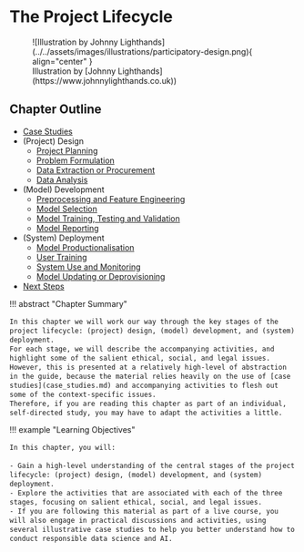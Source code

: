 # The Project Lifecycle

<figure markdown>
  ![Illustration by Johnny Lighthands](../../assets/images/illustrations/participatory-design.png){ align="center" }
  <figcaption>Illustration by [Johnny Lighthands](https://www.johnnylighthands.co.uk))</figcaption>
</figure>

## Chapter Outline

- [Case Studies](case_studies.md)
- (Project) Design
  - [Project Planning](project_design/planning.md)
  - [Problem Formulation](project_design/problem.md)
  - [Data Extraction or Procurement](project_design/data_extraction.md)
  - [Data Analysis](project_design/data_analysis.ipynb)
- (Model) Development
  - [Preprocessing and Feature Engineering](model_development/preprocessing.md)
  - [Model Selection](model_development/model_selection.md)
  - [Model Training, Testing and Validation](model_development/model_testing.md)
  - [Model Reporting](model_development/model_reporting.md)
- (System) Deployment
  - [Model Productionalisation](system_deployment/model_productionalisation.md)
  - [User Training](system_deployment/user_training.md)
  - [System Use and Monitoring](system_deployment/system_use.ipynb)
  - [Model Updating or Deprovisioning](system_deployment/model_updating.md)
- [Next Steps](summary.md)

!!! abstract "Chapter Summary"

    In this chapter we will work our way through the key stages of the project lifecycle: (project) design, (model) development, and (system) deployment. 
    For each stage, we will describe the accompanying activities, and highlight some of the salient ethical, social, and legal issues. 
    However, this is presented at a relatively high-level of abstraction in the guide, because the material relies heavily on the use of [case studies](case_studies.md) and accompanying activities to flesh out some of the context-specific issues. 
    Therefore, if you are reading this chapter as part of an individual, self-directed study, you may have to adapt the activities a little. 

!!! example "Learning Objectives"

    In this chapter, you will:
    
    - Gain a high-level understanding of the central stages of the project lifecycle: (project) design, (model) development, and (system) deployment.
    - Explore the activities that are associated with each of the three stages, focusing on salient ethical, social, and legal issues.
    - If you are following this material as part of a live course, you will also engage in practical discussions and activities, using several illustrative case studies to help you better understand how to conduct responsible data science and AI.
